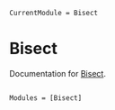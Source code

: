 ```@meta
CurrentModule = Bisect
```

# Bisect

Documentation for [Bisect](https://github.com/LilithHafner/Bisect.jl).

```@index
```

```@autodocs
Modules = [Bisect]
```
